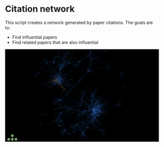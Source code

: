 # Citation network

This script creates a network generated by paper citations. The goals are to:
- Find influential papers 
- Find related papers that are also influential

![Screenshot](network.png)

